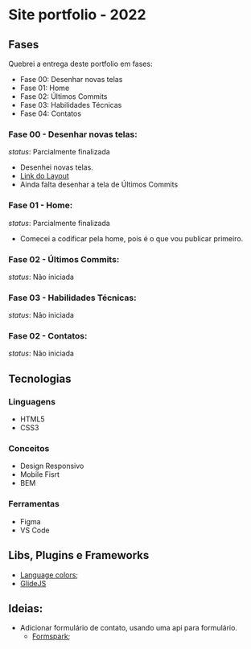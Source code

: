# Site portfolio - 2022

## Fases

Quebrei a entrega deste portfolio em fases:
- Fase 00: Desenhar novas telas
- Fase 01: Home
- Fase 02: Últimos Commits
- Fase 03: Habilidades Técnicas
- Fase 04: Contatos

### Fase 00 - Desenhar novas telas:

*status*: Parcialmente finalizada

- Desenhei novas telas.
- [Link do Layout](https://www.figma.com/file/1Y7L3A6rmKyWwLMCxHQGTU/Meu-Site-Portfolio---2022?node-id=12%3A235)
- Ainda falta desenhar a tela de Últimos Commits

### Fase 01 - Home:

*status*: Parcialmente finalizada

- Comecei a codificar pela home, pois é o que vou publicar primeiro.

### Fase 02 - Últimos Commits:

*status*: Não iniciada

### Fase 03 - Habilidades Técnicas:

*status*: Não iniciada

### Fase 02 - Contatos:

*status*: Não iniciada


<!-- <hr style="width: 100%; height: 1px; background-color: #5e5e5ebf; border: 0"> -->

## Tecnologias

### Linguagens
- HTML5
- CSS3

### Conceitos
- Design Responsivo
- Mobile Fisrt
- BEM

### Ferramentas
- Figma
- VS Code

## Libs, Plugins e Frameworks
- [Language colors](https://github.com/quickutils/language-colors);
- [GlideJS](https://glidejs.com/)

## Ideias:
- Adicionar formulário de contato, usando uma api para formulário. 
    - [Formspark](https://formspark.io/);